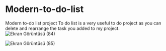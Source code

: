 # Modern-to-do-list
Modern to-do list project
To do list is a very useful to do project as you can delete and rearrange the task you added to my project.
![Ekran Görüntüsü (84)](https://github.com/cerenaktas1/Modern-to-do-list/assets/159536442/22a54cb3-4475-4e8c-a094-c05dde180e6d)

![Ekran Görüntüsü (85)](https://github.com/cerenaktas1/Modern-to-do-list/assets/159536442/52cfb20c-1782-47a2-8cb6-f4e29c2d3911)
